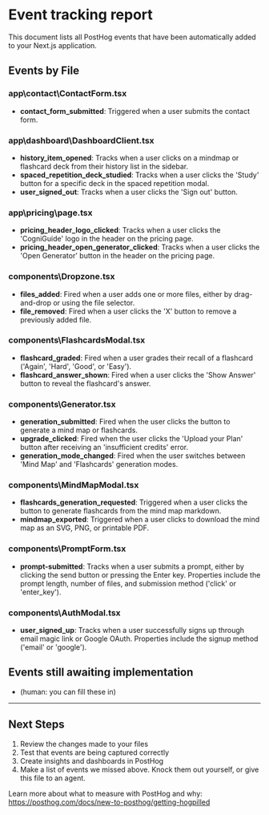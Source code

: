 # Event tracking report

This document lists all PostHog events that have been automatically added to your Next.js application.

## Events by File

### app\contact\ContactForm.tsx

- **contact_form_submitted**: Triggered when a user submits the contact form.

### app\dashboard\DashboardClient.tsx

- **history_item_opened**: Tracks when a user clicks on a mindmap or flashcard deck from their history list in the sidebar.
- **spaced_repetition_deck_studied**: Tracks when a user clicks the 'Study' button for a specific deck in the spaced repetition modal.
- **user_signed_out**: Tracks when a user clicks the 'Sign out' button.

### app\pricing\page.tsx

- **pricing_header_logo_clicked**: Tracks when a user clicks the 'CogniGuide' logo in the header on the pricing page.
- **pricing_header_open_generator_clicked**: Tracks when a user clicks the 'Open Generator' button in the header on the pricing page.

### components\Dropzone.tsx

- **files_added**: Fired when a user adds one or more files, either by drag-and-drop or using the file selector.
- **file_removed**: Fired when a user clicks the 'X' button to remove a previously added file.

### components\FlashcardsModal.tsx

- **flashcard_graded**: Fired when a user grades their recall of a flashcard ('Again', 'Hard', 'Good', or 'Easy').
- **flashcard_answer_shown**: Fired when a user clicks the 'Show Answer' button to reveal the flashcard's answer.

### components\Generator.tsx

- **generation_submitted**: Fired when the user clicks the button to generate a mind map or flashcards.
- **upgrade_clicked**: Fired when the user clicks the 'Upload your Plan' button after receiving an 'insufficient credits' error.
- **generation_mode_changed**: Fired when the user switches between 'Mind Map' and 'Flashcards' generation modes.

### components\MindMapModal.tsx

- **flashcards_generation_requested**: Triggered when a user clicks the button to generate flashcards from the mind map markdown.
- **mindmap_exported**: Triggered when a user clicks to download the mind map as an SVG, PNG, or printable PDF.

### components\PromptForm.tsx

- **prompt-submitted**: Tracks when a user submits a prompt, either by clicking the send button or pressing the Enter key. Properties include the prompt length, number of files, and submission method ('click' or 'enter_key').

### components\AuthModal.tsx

- **user_signed_up**: Tracks when a user successfully signs up through email magic link or Google OAuth. Properties include the signup method ('email' or 'google').


## Events still awaiting implementation
- (human: you can fill these in)
---

## Next Steps

1. Review the changes made to your files
2. Test that events are being captured correctly
3. Create insights and dashboards in PostHog
4. Make a list of events we missed above. Knock them out yourself, or give this file to an agent.

Learn more about what to measure with PostHog and why: https://posthog.com/docs/new-to-posthog/getting-hogpilled
